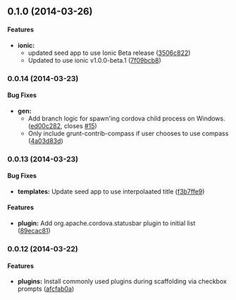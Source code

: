 <a name="0.1.0"></a>
## 0.1.0 (2014-03-26)


#### Features

* **ionic:**
  * updated seed app to use Ionic Beta release ([3506c822](http://github.com/diegonetto/generator-ionic/commit/3506c82240be7777be0749a7cf533ee507b9f78d))
  * Updated to use ionic v1.0.0-beta.1 ([7f09bcb8](http://github.com/diegonetto/generator-ionic/commit/7f09bcb846b4a613692eefe60af062af1b7d3dad))


<a name="0.0.14"></a>
### 0.0.14 (2014-03-23)


#### Bug Fixes

* **gen:**
  * Add branch logic for spawn'ing cordova child process on Windows. ([ed00c282](http://github.com/diegonetto/generator-ionic/commit/ed00c2820a55f2f45392b849e0181f52fa3397d3), closes [#15](http://github.com/diegonetto/generator-ionic/issues/15))
  * Only include grunt-contrib-compass if user chooses to use compass ([4a03d83d](http://github.com/diegonetto/generator-ionic/commit/4a03d83dde018b341567dd8fe401ebd77c1fc59a))


<a name="0.0.13"></a>
### 0.0.13 (2014-03-23)


#### Bug Fixes

* **templates:** Update seed app to use interpolaated title ([f3b7ffe9](http://github.com/diegonetto/generator-ionic/commit/f3b7ffe906aa1944f41a7c3673a94bffe7d2fb41))


#### Features

* **plugin:** Add org.apache.cordova.statusbar plugin to initial list ([89ecac81](http://github.com/diegonetto/generator-ionic/commit/89ecac81e24f59d54bc3115585d5bcfd69e3a2fc))


<a name="0.0.12"></a>
### 0.0.12 (2014-03-22)


#### Features

* **plugins:** Install commonly used plugins during scaffolding via checkbox prompts ([afcfab0a](http://github.com/diegonetto/generator-ionic/commit/afcfab0a13509c559fa3a2c48487e597d64e19b5))

